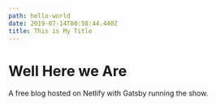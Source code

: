 ```yaml
---
path: hello-world
date: 2019-07-14T00:58:44.440Z
title: This is My Title
---
```

# Well Here we Are

A free blog hosted on Netlify with Gatsby running the show.
